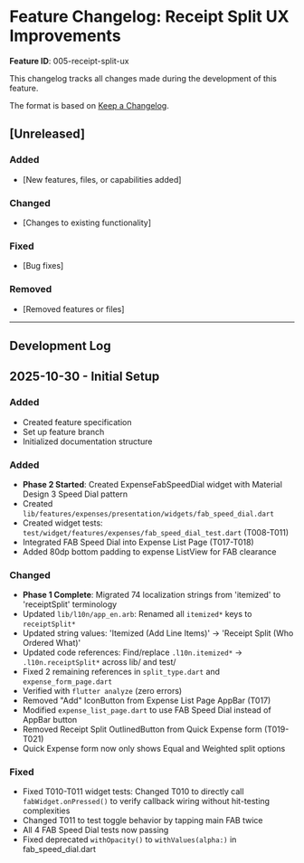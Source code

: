 # Feature Changelog: Receipt Split UX Improvements

**Feature ID**: 005-receipt-split-ux

This changelog tracks all changes made during the development of this feature.

The format is based on [Keep a Changelog](https://keepachangelog.com/en/1.0.0/).

## [Unreleased]

### Added
- [New features, files, or capabilities added]

### Changed
- [Changes to existing functionality]

### Fixed
- [Bug fixes]

### Removed
- [Removed features or files]

---

## Development Log

<!-- Add entries below in reverse chronological order (newest first) -->

## 2025-10-30 - Initial Setup

### Added
- Created feature specification
- Set up feature branch
- Initialized documentation structure

### Added
- **Phase 2 Started**: Created ExpenseFabSpeedDial widget with Material Design 3 Speed Dial pattern
- Created `lib/features/expenses/presentation/widgets/fab_speed_dial.dart`
- Created widget tests: `test/widget/features/expenses/fab_speed_dial_test.dart` (T008-T011)
- Integrated FAB Speed Dial into Expense List Page (T017-T018)
- Added 80dp bottom padding to expense ListView for FAB clearance

### Changed
- **Phase 1 Complete**: Migrated 74 localization strings from 'itemized' to 'receiptSplit' terminology
- Updated `lib/l10n/app_en.arb`: Renamed all `itemized*` keys to `receiptSplit*`
- Updated string values: 'Itemized (Add Line Items)' → 'Receipt Split (Who Ordered What)'
- Updated code references: Find/replace `.l10n.itemized*` → `.l10n.receiptSplit*` across lib/ and test/
- Fixed 2 remaining references in `split_type.dart` and `expense_form_page.dart`
- Verified with `flutter analyze` (zero errors)
- Removed "Add" IconButton from Expense List Page AppBar (T017)
- Modified `expense_list_page.dart` to use FAB Speed Dial instead of AppBar button
- Removed Receipt Split OutlinedButton from Quick Expense form (T019-T021)
- Quick Expense form now only shows Equal and Weighted split options

### Fixed
- Fixed T010-T011 widget tests: Changed T010 to directly call `fabWidget.onPressed()` to verify callback wiring without hit-testing complexities
- Changed T011 to test toggle behavior by tapping main FAB twice
- All 4 FAB Speed Dial tests now passing
- Fixed deprecated `withOpacity()` to `withValues(alpha:)` in fab_speed_dial.dart
